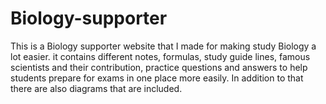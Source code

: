 # Biology-supporter
This is a Biology supporter website that I made for making study Biology a lot easier. it contains different notes, formulas, study guide lines, famous scientists and their contribution, practice questions and answers to help students prepare for exams in one place more easily.  In addition to that there are also diagrams that are included.
